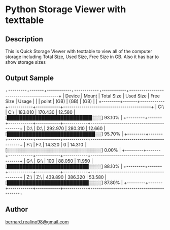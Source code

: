 # Python Storage Viewer with texttable
## Description
This is Quick Storage Viewer with texttable to view all of the computer storage including Total Size, Used Size, Free Size in GB. Also it has bar to show storage sizes

## Output Sample
+---------+-------+------------+------------+------------+-------------------------------------------+
| Device  | Mount | Total Size | Used Size  | Free Size  | Usage                                     |
|         | point | (GB)       | (GB)       | (GB)       |                                           |
+---------+-------+------------+------------+------------+-------------------------------------------+
| C:\     | C:\   | 183.010    | 170.430    | 12.580     | [███████████████████████████░░░] 93.10%   |
+---------+-------+------------+------------+------------+-------------------------------------------+
| D:\     | D:\   | 292.970    | 280.310    | 12.660     | [████████████████████████████░░] 95.70%   |
+---------+-------+------------+------------+------------+-------------------------------------------+
| F:\     | F:\   | 14.320     | 0          | 14.310     | [░░░░░░░░░░░░░░░░░░░░░░░░░░░░░░] 0.00%    |
+---------+-------+------------+------------+------------+-------------------------------------------+
| G:\     | G:\   | 100        | 88.050     | 11.950     | [██████████████████████████░░░░] 88.10%   |
+---------+-------+------------+------------+------------+-------------------------------------------+
| Z:\     | Z:\   | 439.890    | 386.320    | 53.580     | [██████████████████████████░░░░] 87.80%   |
+---------+-------+------------+------------+------------+-------------------------------------------+

## Author
bernard.realino98@gmail.com
